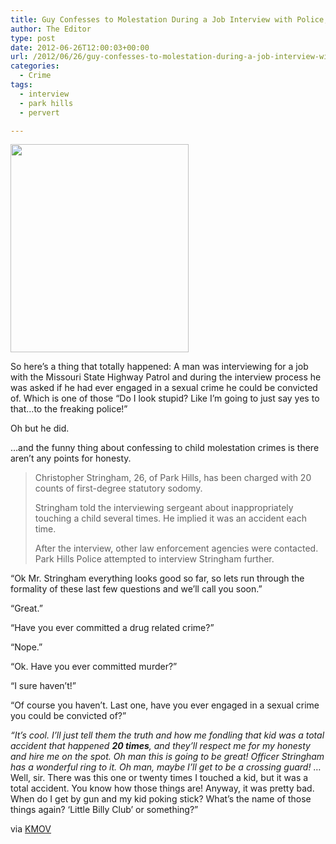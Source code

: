 ```yaml
---
title: Guy Confesses to Molestation During a Job Interview with Police, Goes to Jail
author: The Editor
type: post
date: 2012-06-26T12:00:03+00:00
url: /2012/06/26/guy-confesses-to-molestation-during-a-job-interview-with-police-goes-to-jail/
categories:
  - Crime
tags:
  - interview
  - park hills
  - pervert

---
```

<img class="alignright size-full wp-image-14003" title="parkhillman" src="http://media.punchingkitty.com/wordpress/2012/06/parkhillman.jpeg" alt="" width="285" height="333" />

So here&#8217;s a thing that totally happened: A man was interviewing for a job with the Missouri State Highway Patrol and during the interview process he was asked if he had ever engaged in a sexual crime he could be convicted of. Which is one of those &#8220;Do I look stupid? Like I&#8217;m going to just say yes to that&#8230;to the freaking police!&#8221;

Oh but he did.

&#8230;and the funny thing about confessing to child molestation crimes is there aren&#8217;t any points for honesty.

> Christopher Stringham, 26, of Park Hills, has been charged with 20 counts of first-degree statutory sodomy.
> 
> Stringham told the interviewing sergeant about inappropriately touching a child several times. He implied it was an accident each time.
> 
> After the interview, other law enforcement agencies were contacted. Park Hills Police attempted to interview Stringham further.

&#8220;Ok Mr. Stringham everything looks good so far, so lets run through the formality of these last few questions and we&#8217;ll call you soon.&#8221;

&#8220;Great.&#8221;

&#8220;Have you ever committed a drug related crime?&#8221;

&#8220;Nope.&#8221;

&#8220;Ok. Have you ever committed murder?&#8221;

&#8220;I sure haven&#8217;t!&#8221;

&#8220;Of course you haven&#8217;t. Last one, have you ever engaged in a sexual crime you could be convicted of?&#8221;

_&#8220;It&#8217;s cool. I&#8217;ll just tell them the truth and how me fondling that kid was a total accident that happened **20 times**, and they&#8217;ll respect me for my honesty and hire me on the spot. Oh man this is going to be great! Officer Stringham has a wonderful ring to it. Oh man, maybe I&#8217;ll get to be a crossing guard!_ &#8230;Well, sir. There was this one or twenty times I touched a kid, but it was a total accident. You know how those things are! Anyway, it was pretty bad. When do I get by gun and my kid poking stick? What&#8217;s the name of those things again? &#8216;Little Billy Club&#8217; or something?&#8221;

via <a href="http://www.kmov.com/news/local/Man-confesses-to-child-molestation-in-police-job-interview-160320225.html" target="_blank">KMOV</a>

&nbsp;